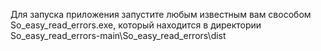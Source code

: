 Для запуска приложения запустите любым известным вам свособом So_easy_read_errors.exe, который находится в директории So_easy_read_errors-main\So_easy_read_errors\dist

